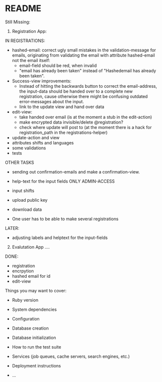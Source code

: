 # README

Still Missing:

1. Registration App:

IN REGISTRATIONS:
* hashed-email: correct ugly small mistakes in the validation-message for emails, originating from validating the email with attribute hashed-email not the email itself: 
  * email-field should be red, when invalid
  * "email has already been taken" instead of "Hashedemail has already been taken".
* Success-view improvements:
  * Instead of hitting the backwards button to correct the email-address, the input-data should be handed over to a complete new registration, cause otherwise there might be confusing outdated error-messages about the input.
  * link to the update view and hand over data
* edit-view: 
  * take handed over email (is at the moment a stub in the edit-action)
  * make encrypted data invisible/delete @registration?
  * check where update will post to (at the moment there is a hack for registration_path in the registrations-helper)
* update-action and view
* attributes shifts and languages
* some validations
* tests

OTHER TASKS
* sending out confirmation-emails and make a confirmation-view.
* help-text for the input fields
ONLY ADMIN-ACCESS
* input shifts
* upload public key
* download data

* One user has to be able to make several registrations

LATER:
* adjusting labels and helptext for the input-fields


2. Evalutation App
....

DONE:
* registration
* encrpytion
* hashed email for id
* edit-view




Things you may want to cover:

* Ruby version

* System dependencies

* Configuration

* Database creation

* Database initialization

* How to run the test suite

* Services (job queues, cache servers, search engines, etc.)

* Deployment instructions

* ...
